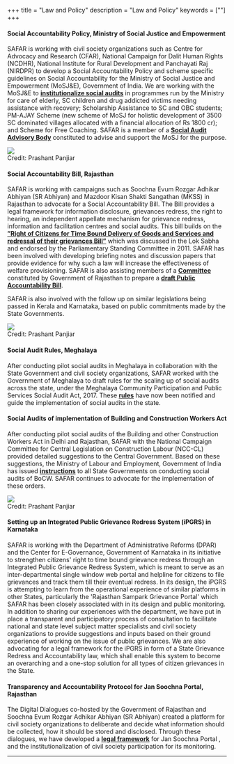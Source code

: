 +++
title = "Law and Policy"
description = "Law and Policy"
keywords = [""]
+++

#### Social Accountability Policy, Ministry of Social Justice and Empowerment 

SAFAR is working with civil society organizations such as Centre for Advocacy and Research (CFAR), National Campaign for Dalit Human Rights (NCDHR), National Institute for Rural Development and Panchayati Raj (NIRDPR) to develop a Social Accountability Policy and scheme specific guidelines on Social Accountability for the Ministry of Social Justice and Empowerment (MoSJ&E), Government of India. We are working with the MoSJ&E to <a href="../../documents/institutionalizing social audits.pdf" target="_blank"><b><i class="far fa-file-alt small"></i>institutionalize social audits</b></a> in programmes run by the Ministry for care of elderly, SC children and drug addicted victims needing assistance with recovery; Scholarship Assistance to SC and OBC students; PM-AJAY Scheme (new scheme of MoSJ for holistic development of 3500 SC dominated villages allocated with a financial allocation of Rs 1800 cr); and Scheme for Free Coaching. SAFAR is a member of a <a href="../../documents/Social Audit Advisory Body.pdf" target="_blank"><b><i class="far fa-file-alt small"></i>Social Audit Advisory Body</b></a> constituted to advise and support the MoSJ for the purpose.

<div class="container-image">
  <img class="full-width" src="../../img/pictures/law-policy/1.jpg">
  <div class="bottom-right">Credit: Prashant Panjiar</div>
</div>

#### Social Accountability Bill, Rajasthan

SAFAR is working with campaigns such as Soochna Evum Rozgar Adhikar Abhiyan (SR Abhiyan) and Mazdoor Kisan Shakti Sangathan (MKSS) in Rajasthan to advocate for a Social Accountability Bill. The Bill provides a legal framework for information disclosure, grievances redress, the right to hearing, an independent appellate mechanism for grievance redress, information and facilitation centres and social audits. This bill builds on the <a href="../../documents/Right of Citizens for TIme Bound Delivery of Goods and Services and Redressal of their grievances Bill 2011.pdf" target="_blank"><b><i class="far fa-file-alt small"></i>”Right of Citizens for Time Bound Delivery of Goods and Services and redressal of their grievances Bill”</b></a> which was discussed in the Lok Sabha and endorsed by the Parliamentary Standing Committee in 2011. SAFAR has been involved with developing briefing notes and discussion papers that provide evidence for why such a law will increase the effectiveness of welfare provisioning. SAFAR is also assisting members of a <a href="../../documents/Committee.pdf" target="_blank"><b><i class="far fa-file-alt small"></i>Committee</b></a> constituted by Government of Rajasthan to prepare a <a href="../../documents/draft Public Accountability Bill.pdf" target="_blank"><b><i class="far fa-file-alt small"></i>draft Public Accountability Bill</b></a>.

SAFAR is also involved with the follow up on similar legislations being passed in Kerala and Karnataka, based on public commitments made by the State Governments.

<div class="container-image">
  <img class="full-width" src="../../img/pictures/law-policy/2.jpg">
  <div class="bottom-right">Credit: Prashant Panjiar</div>
</div>

#### Social Audit Rules, Meghalaya

After conducting pilot social audits in Meghalaya in collaboration with the State Government and civil society organizations, SAFAR worked with the Government of Meghalaya to draft rules for the scaling up of social audits across the state, under the Meghalaya Community Participation and Public Services Social Audit Act, 2017. These <a href="../../documents/RULES.pdf" target="_blank"><b><i class="far fa-file-alt small"></i>rules</b></a> have now been notified and guide the implementation of social audits in the state.

#### Social Audits of implementation of Building and Construction Workers Act

After conducting pilot social audits of the Building and other Construction Workers Act in Delhi and Rajasthan, SAFAR with the National Campaign Committee for Central Legislation on Construction Labour (NCC-CL) provided detailed suggestions to the Central Government. Based on these suggestions, the Ministry of Labour and Employment, Government of India has issued <a href="../../documents/INSTRUCTIONS.pdf" target="_blank"><b><i class="far fa-file-alt small"></i>instructions</b></a> to all State Governments on conducting social audits of BoCW. SAFAR continues to advocate for the implementation of these orders. 

<div class="container-image">
  <img class="full-width" src="../../img/pictures/law-policy/3.jpg">
  <div class="bottom-right">Credit: Prashant Panjiar</div>
</div>

#### Setting up an Integrated Public Grievance Redress System (iPGRS) in Karnataka 

SAFAR is working with the Department of Administrative Reforms (DPAR) and the Center for E-Governance, Government of Karnataka in its initiative to strengthen citizens' right to time bound grievance redress through an Integrated Public Grievance Redress System, which is meant to serve as an inter-departmental single window web portal and helpline for citizens to file grievances and track them till their eventual redress. In its design, the iPGRS is attempting to learn from the operational experience of similar platforms in other States, particularly the 'Rajasthan Sampark Grievance Portal' which SAFAR has been closely associated with in its design and public monitoring. In addition to sharing our experiences with the department, we have put in place a transparent and participatory process of consultation to facilitate national and state level subject matter specialists and civil society organizations to provide suggestions and inputs based on their ground experience of working on the issue of public grievances. We are also advocating for a legal framework for the iPGRS in form of a State Grievance Redress and Accountability law, which shall enable this system to become an overarching and a one-stop solution for all types of citizen grievances in the State.

#### Transparency and Accountability Protocol for Jan Soochna Portal, Rajasthan

The Digital Dialogues co-hosted by the Government of Rajasthan and Soochna Evum Rozgar Adhikar Abhiyan (SR Abhiyan) created a platform for civil society organizations to deliberate and decide what information should be collected, how it should be stored and disclosed. Through these dialogues, we have developed a <a href="../../documents/legal framework.pdf" target="_blank"><b><i class="far fa-file-alt small"></i>legal framework</b></a> for Jan Soochna Portal , and the institutionalization of civil society participation for its monitoring. 

<!--<a href="../../documents/Directions issued by Union Ministry of Labour and Employment on Social Audits of BoCW.pdf" class="btn btn-lg" target="_blank">
    <i class="far fa-file-alt"></i> Directions issued by Union Ministry of Labour and Employment on Social Audits of BoCW
</a>
<a href="https://mssat.nic.in/rules/Social_Audit_Rules_2019.pdf" class="btn btn-lg" target="_blank">
    <i class="far fa-file-alt"></i> Rules for implementing the Meghalaya Community Participation and Public Services Social Audit Act
</a>
<a href="../../documents/Draft Public Accountability Bill submitted to the Government Committee constituted to arrive at a model law for the State.docx" class="btn btn-lg" target="_blank">
    <i class="far fa-file-alt"></i> Draft Public Accountability Bill submitted to the Government Committee constituted to arrive at a model law for the State
</a>
<a href="../../documents/Committee constituted by Government of Rajasthan to prepare an Accountability Law for the State.pdf" class="btn btn-lg" target="_blank">
    <i class="far fa-file-alt"></i> Committee constituted by Government of Rajasthan to prepare an Accountability Law for the State
</a>
<a href="https://jansoochna.rajasthan.gov.in/wp-content/uploads/2020/02/Jan-Soochna-Portal-Circular.pdf" class="btn btn-lg" target="_blank">
    <i class="far fa-file-alt"></i> Jan Soochna Portal Guidelines
</a>-->

***
